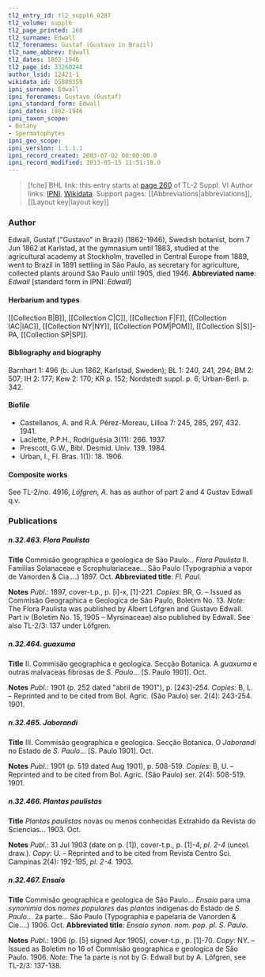 ```yaml
---
tl2_entry_id: tl2_suppl6_0287
tl2_volume: suppl6
tl2_page_printed: 260
tl2_surname: Edwall
tl2_forenames: Gustaf (Gustavo in Brazil)
tl2_name_abbrev: Edwall
tl2_dates: 1862-1946
tl2_page_id: 33260248
author_lsid: 12421-1
wikidata_id: Q5889359
ipni_surname: Edwall
ipni_forenames: Gustavo (Gustaf)
ipni_standard_form: Edwall
ipni_dates: 1862-1946
ipni_taxon_scope: 
- Botany
- Spermatophytes
ipni_geo_scope: 
ipni_version: 1.1.1.1
ipni_record_created: 2003-07-02 00:00:00.0
ipni_record_modified: 2013-05-15 11:51:18.0
---
```


> [!cite] BHL link: this entry starts at [page 260](https://www.biodiversitylibrary.org/page/33260248) of TL-2 Suppl. VI
> Author links: [IPNI](https://www.ipni.org/a/12421-1), [Wikidata](https://www.wikidata.org/wiki/Q5889359). Support pages: [[Abbreviations|abbreviations]], [[Layout key|layout key]]

### Author

Edwall, Gustaf ("Gustavo" in Brazil) (1862-1946), Swedish botanist, born 7 Jun 1862 at Karlstad, at the gymnasium until 1883, studied at the agricultural academy at Stockholm, travelled in Central Europe from 1889, went to Brazil in 1891 settling in São Paulo, as secretary for agriculture, collected plants around São Paulo until 1905, died 1946. 
**Abbreviated name**: *Edwall* \[standard form in IPNI: *Edwall*\]

#### Herbarium and types

[[Collection B|B]], [[Collection C|C]], [[Collection F|F]], [[Collection IAC|IAC]], [[Collection NY|NY]], [[Collection POM|POM]], [[Collection S|S]]-PA, [[Collection SP|SP]].

#### Bibliography and biography

Barnhart 1: 496 (b. Jun 1862, Karlstad, Sweden); BL 1: 240, 241, 294; BM 2: 507; IH 2: 177; Kew 2: 170; KR p. 152; Nordstedt suppl. p. 6; Urban-Berl. p. 342.

#### Biofile

- Castellanos, A. and R.A. Pérez-Moreau, Lilloa 7: 245, 285, 297, 432. 1941.
- Laclette, P.P.H., Rodriguésia 3(11): 266. 1937.
- Prescott, G.W., Bibl. Desmid. Univ. 139. 1984.
- Urban, I., Fl. Bras. 1(1): 18. 1906.

#### Composite works

See TL-2/no. 4916, *Löfgren, A*. has as author of part 2 and 4 Gustav Edwall q.v.

### Publications

##### n.32.463. Flora Paulista

**Title**
Commisão geographica e geologica de São Paulo... *Flora Paulista* II. Familias Solanaceae e Scrophulariaceae... São Paulo (Typographia a vapor de Vanorden & Cia....) 1897. Oct.
**Abbreviated title**: *Fl. Paul.*

**Notes**
*Publ*.: 1897, cover-t.p., p. \[i\]-x, \[1\]-221. *Copies*: BR, G. – Issued as Commisão Geographica e Geologica de São Paulo, Boletim No. 13.
*Note*: The Flora Paulista was published by Albert Löfgren and Gustavo Edwall. Part iv (Boletim No. 15, 1905 – Myrsinaceae) also published by Edwall. See also TL-2/3: 137 under Löfgren.

##### n.32.464. guaxuma

**Title**
II. Commisão geographica e geologica. Secção Botanica. A *guaxuma* e outras malvaceas fibrosas de *S. Paulo*... \[S. Paulo 1901\]. Oct.

**Notes**
*Publ*.: 1901 (p. 252 dated "abril de 1901"), p. \[243\]-254. *Copies*: B, L. – Reprinted and to be cited from Bol. Agric. (São Paulo) ser. 2(4): 243-254. 1901.

##### n.32.465. Jaborandi

**Title**
III. Commisão geographica e geologica. Secção Botanica. O *Jaborandi* no Estado de *S. Paulo*... \[S. Paulo 1901\]. Oct.

**Notes**
*Publ*.: 1901 (p. 519 dated Aug 1901), p. 508-519. *Copies*: B, U. – Reprinted and to be cited from Bol. Agric. (São Paulo) ser. 2(4): 508-519. 1901.

##### n.32.466. Plantas paulistas

**Title**
*Plantas paulistas* novas ou menos conhecidas Extrahido da Revista do Sciencias... 1903. Oct.

**Notes**
*Publ*.: 31 Jul 1903 (date on p. \[1\]), cover-t.p., p. \[1\]-4, *pl. 2-4* (uncol. draw.). *Copy*: U. – Reprinted and to be cited from Revista Centro Sci. Campinas 2(4): 192-195, *pl. 2-4.* 1903.

##### n.32.467. Ensaio

**Title**
Commisão geographica e geologica de São Paulo... *Ensaio* para uma *synonimia* dos *nomes populares* das *plantas* indigenas do Estado de *S. Paulo*... 2a parte... São Paulo (Typographia e papelaria de Vanorden & Cie....) 1906. Oct.
**Abbreviated title**: *Ensaio synon. nom. pop. pl. S. Paulo*.

**Notes**
*Publ*.: 1906 (p. \[5\] signed Apr 1905), cover-t.p., p. \[1\]-70. *Copy*: NY. – Issued as Boletim no 16 of Commisão geographica e geologica de São Paulo. 1906.
*Note*: The 1a parte is not by G. Edwall but by A. Löfgren, see TL-2/3: 137-138.


